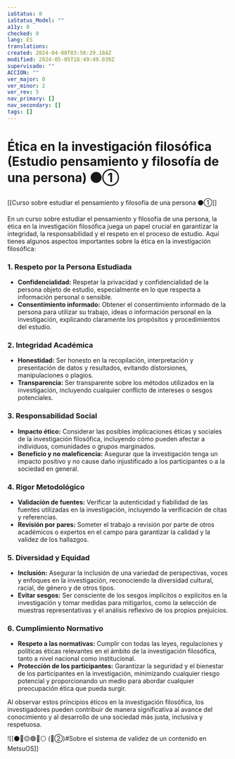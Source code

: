 ```yaml
---
iaStatus: 0
iaStatus_Model: ""
a11y: 0
checked: 0
lang: ES
translations: 
created: 2024-04-08T03:58:29.184Z
modified: 2024-05-05T18:49:49.039Z
supervisado: ""
ACCION: ""
ver_major: 0
ver_minor: 2
ver_rev: 5
nav_primary: []
nav_secondary: []
tags: []
---
```

# Ética en la investigación filosófica (Estudio pensamiento y filosofía de una persona) ⚫①

[[Curso sobre estudiar el pensamiento y filosofía de una persona ⚫①]]

En un curso sobre estudiar el pensamiento y filosofía de una persona, la ética en la investigación filosófica juega un papel crucial en garantizar la integridad, la responsabilidad y el respeto en el proceso de estudio. Aquí tienes algunos aspectos importantes sobre la ética en la investigación filosófica:

### 1. Respeto por la Persona Estudiada

- **Confidencialidad:** Respetar la privacidad y confidencialidad de la persona objeto de estudio, especialmente en lo que respecta a información personal o sensible.
- **Consentimiento informado:** Obtener el consentimiento informado de la persona para utilizar su trabajo, ideas o información personal en la investigación, explicando claramente los propósitos y procedimientos del estudio.

### 2. Integridad Académica

- **Honestidad:** Ser honesto en la recopilación, interpretación y presentación de datos y resultados, evitando distorsiones, manipulaciones o plagios.
- **Transparencia:** Ser transparente sobre los métodos utilizados en la investigación, incluyendo cualquier conflicto de intereses o sesgos potenciales.

### 3. Responsabilidad Social

- **Impacto ético:** Considerar las posibles implicaciones éticas y sociales de la investigación filosófica, incluyendo cómo pueden afectar a individuos, comunidades o grupos marginados.
- **Beneficio y no maleficencia:** Asegurar que la investigación tenga un impacto positivo y no cause daño injustificado a los participantes o a la sociedad en general.

### 4. Rigor Metodológico

- **Validación de fuentes:** Verificar la autenticidad y fiabilidad de las fuentes utilizadas en la investigación, incluyendo la verificación de citas y referencias.
- **Revisión por pares:** Someter el trabajo a revisión por parte de otros académicos o expertos en el campo para garantizar la calidad y la validez de los hallazgos.

### 5. Diversidad y Equidad

- **Inclusión:** Asegurar la inclusión de una variedad de perspectivas, voces y enfoques en la investigación, reconociendo la diversidad cultural, racial, de género y de otros tipos.
- **Evitar sesgos:** Ser consciente de los sesgos implícitos o explícitos en la investigación y tomar medidas para mitigarlos, como la selección de muestras representativas y el análisis reflexivo de los propios prejuicios.

### 6. Cumplimiento Normativo

- **Respeto a las normativas:** Cumplir con todas las leyes, regulaciones y políticas éticas relevantes en el ámbito de la investigación filosófica, tanto a nivel nacional como institucional.
- **Protección de los participantes:** Garantizar la seguridad y el bienestar de los participantes en la investigación, minimizando cualquier riesgo potencial y proporcionando un medio para abordar cualquier preocupación ética que pueda surgir.

Al observar estos principios éticos en la investigación filosófica, los investigadores pueden contribuir de manera significativa al avance del conocimiento y al desarrollo de una sociedad más justa, inclusiva y respetuosa.

![[⚫🔴🟡🟢🔵⚪ (🔴②)#Sobre el sistema de validez de un contenido en MetsuOS]]